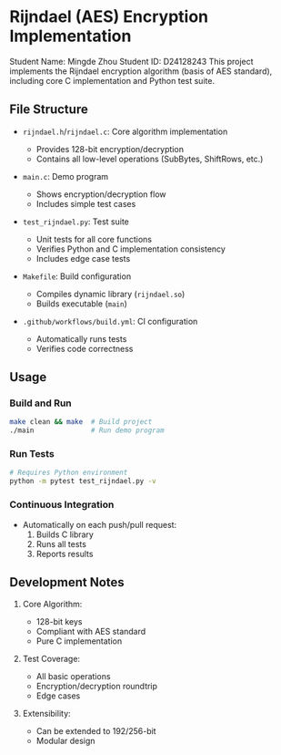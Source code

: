 # Rijndael (AES) Encryption Implementation
Student Name: Mingde Zhou
Student ID: D24128243
This project implements the Rijndael encryption algorithm (basis of AES standard), including core C implementation and Python test suite.

## File Structure

- `rijndael.h`/`rijndael.c`: Core algorithm implementation
  - Provides 128-bit encryption/decryption
  - Contains all low-level operations (SubBytes, ShiftRows, etc.)
  
- `main.c`: Demo program
  - Shows encryption/decryption flow
  - Includes simple test cases

- `test_rijndael.py`: Test suite
  - Unit tests for all core functions
  - Verifies Python and C implementation consistency
  - Includes edge case tests

- `Makefile`: Build configuration
  - Compiles dynamic library (`rijndael.so`)
  - Builds executable (`main`)

- `.github/workflows/build.yml`: CI configuration
  - Automatically runs tests
  - Verifies code correctness

## Usage

### Build and Run
```bash
make clean && make  # Build project
./main              # Run demo program
```

### Run Tests
```bash
# Requires Python environment
python -m pytest test_rijndael.py -v
```

### Continuous Integration
- Automatically on each push/pull request:
  1. Builds C library
  2. Runs all tests
  3. Reports results

## Development Notes

1. Core Algorithm:
   - 128-bit keys
   - Compliant with AES standard
   - Pure C implementation

2. Test Coverage:
   - All basic operations
   - Encryption/decryption roundtrip
   - Edge cases

3. Extensibility:
   - Can be extended to 192/256-bit
   - Modular design
